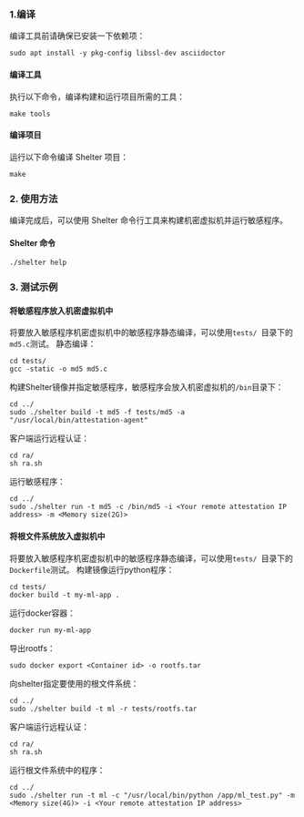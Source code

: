 ### 1.编译
编译工具前请确保已安装一下依赖项：
```
sudo apt install -y pkg-config libssl-dev asciidoctor
```

#### 编译工具
执行以下命令，编译构建和运行项目所需的工具：

```
make tools
```

#### 编译项目
运行以下命令编译 Shelter 项目：

```
make
```
### 2. 使用方法
编译完成后，可以使用 Shelter 命令行工具来构建机密虚拟机并运行敏感程序。
#### Shelter 命令
```
./shelter help
```

### 3. 测试示例

#### 将敏感程序放入机密虚拟机中
将要放入敏感程序机密虚拟机中的敏感程序静态编译，可以使用`tests/ `目录下的`md5.c`测试。
静态编译：
```
cd tests/
gcc -static -o md5 md5.c
```

构建Shelter镜像并指定敏感程序，敏感程序会放入机密虚拟机的`/bin`目录下：
```
cd ../
sudo ./shelter build -t md5 -f tests/md5 -a "/usr/local/bin/attestation-agent"

```

客户端运行远程认证：
```
cd ra/
sh ra.sh
```

运行敏感程序：
```
cd ../
sudo ./shelter run -t md5 -c /bin/md5 -i <Your remote attestation IP address> -m <Memory size(2G)>
```

#### 将根文件系统放入虚拟机中
将要放入敏感程序机密虚拟机中的敏感程序静态编译，可以使用`tests/ `目录下的`Dockerfile`测试。
构建镜像运行python程序：
```
cd tests/
docker build -t my-ml-app .
```

运行docker容器：
```
docker run my-ml-app
```

导出rootfs：
```
sudo docker export <Container id> -o rootfs.tar
```

向shelter指定要使用的根文件系统：
```
cd ../
sudo ./shelter build -t ml -r tests/rootfs.tar
```

客户端运行远程认证：
```
cd ra/
sh ra.sh
```

运行根文件系统中的程序：
```
cd ../
sudo ./shelter run -t ml -c "/usr/local/bin/python /app/ml_test.py" -m <Memory size(4G)> -i <Your remote attestation IP address>
```
